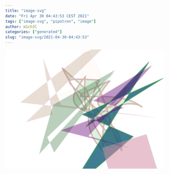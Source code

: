 ```yaml
---
title: "image-svg"
date: "Fri Apr 30 04:43:53 CEST 2021"
tags: ["image-svg", "pipotron", "image"]
author: m1ch3l
categories: ["generated"]
slug: "image-svg/2021-04-30-04:43:53"
---
```


![](image.svg)
